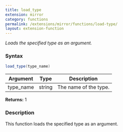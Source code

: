```yaml
---
title: load_type
extension: mirror
category: functions
permalink: /extensions/mirror/functions/load-type/
layout: extension-function
---
```


_Loads the specified type as an argument._

### Syntax ###
```cs
load_type(type_name)
```

| Argument | Type | Description |
| --- | --- | --- |
| type_name | string | The name of the type. |

**Returns:** 1

### Description

This function loads the specified type as an argument. 

